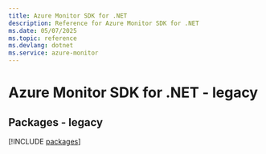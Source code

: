 ```yaml
---
title: Azure Monitor SDK for .NET
description: Reference for Azure Monitor SDK for .NET
ms.date: 05/07/2025
ms.topic: reference
ms.devlang: dotnet
ms.service: azure-monitor
---
```

# Azure Monitor SDK for .NET - legacy
## Packages - legacy
[!INCLUDE [packages](monitor-index.md)]